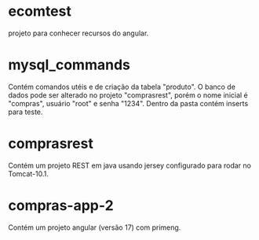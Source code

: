 # ecomtest
projeto para conhecer recursos do angular.

# mysql_commands

Contém comandos utéis e de criação da tabela "produto". O banco de dados pode ser alterado no projeto "comprasrest", porém o nome inicial é "compras", usuário "root" e senha "1234". Dentro da pasta contém inserts para teste.

# comprasrest
Contém um projeto REST em java usando jersey configurado para rodar no Tomcat-10.1.

# compras-app-2
Contém um projeto angular (versão 17) com primeng.
